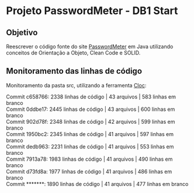 # Projeto PasswordMeter - DB1 Start
## Objetivo
Reescrever o código fonte do site [PasswordMeter](http://www.passwordmeter.com/) em Java utilizando conceitos de Orientação a Objeto, Clean Code e SOLID.
## Monitoramento das linhas de código
Monitoramento da pasta src, utilizando a ferramenta [Cloc](https://github.com/AlDanial/cloc):<br />

Commit c658766: 2338 linhas de código | 43 arquivos | 583 linhas em branco<br />
Commit 0ddbe17: 2445 linhas de código | 43 arquivos | 600 linhas em branco<br />
Commit 902d78f: 2348 linhas de código | 42 arquivos | 599 linhas em branco<br />
Commit 1950bc2: 2345 linhas de código | 41 arquivos | 597 linhas em branco<br />
Commit dedb963: 2231 linhas de código | 41 arquivos | 553 linhas em branco<br />
Commit 7913a78: 1983 linhas de código | 41 arquivos | 490 linhas em branco<br />
Commit d73fd8a: 1977 linhas de código | 41 arquivos | 486 linhas em branco<br />
Commit *******: 1890 linhas de código | 41 arquivos | 477 linhas em branco<br />
